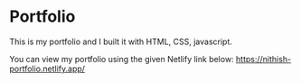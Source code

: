 # Portfolio
This is my portfolio and I built it with HTML, CSS, javascript. 


You can view my portfolio using the given Netlify link below: 
https://nithish-portfolio.netlify.app/
